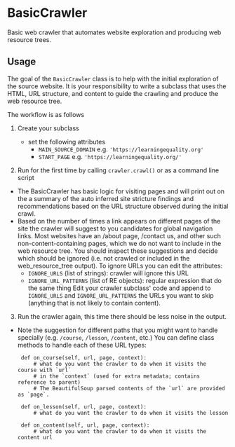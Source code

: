 # BasicCrawler
Basic web crawler that automates website exploration and producing web resource trees.











Usage
-----
The goal of the `BasicCrawler` class is to help with the initial exploration of
the source website. It is your responsibility to write a subclass that uses the HTML,
URL structure, and content to guide the crawling and produce the web resource tree.

The workflow is as follows

1. Create your subclass
   - set the following attributes
     - `MAIN_SOURCE_DOMAIN` e.g. `'https://learningequality.org'`
     - `START_PAGE` e.g. `'https://learningequality.org/'`

2. Run for the first time by calling `crawler.crawl()` or as a command line script
  - The BasicCrawler has basic logic for visiting pages and will print out on the
    a summary of the auto inferred site stricture findings and recommendations
    based on the URL structure observed during the initial crawl.
  - Based on the number of times a link appears on different pages of the site
    the crawler will suggest to you candidates for global navigation links.
    Most websites have an /about page, /contact us,  and other such non-content-containing pages,
    which we do not want to include in the web resource tree.
    You should inspect these suggestions and decide which should be ignored
    (i.e. not crawled or included in the web_resource_tree output).
    To ignore URLs you can edit the attributes:
      - `IGNORE_URLS` (list of strings): crawler will ignore this URL
      - `IGNORE_URL_PATTERNS` (list of RE objects): regular expression that do the same thing
    Edit your crawler subclass' code and append to `IGNORE_URLS` and `IGNORE_URL_PATTERNS`
    the URLs you want to skip (anything that is not likely to contain content).

3. Run the crawler again, this time there should be less noise in the output.
  - Note the suggestion for different paths that you might want to handle specially
    (e.g. `/course`, `/lesson`, `/content`, etc.)
    You can define class methods to handle each of these URL types:

         def on_course(self, url, page, context):
             # what do you want the crawler to do when it visits the  course with `url`
             # in the `context` (used for extra metadata; contains reference to parent)
             # The BeautifulSoup parsed contents of the `url` are provided as `page`.

         def on_lesson(self, url, page, context):
             # what do you want the crawler to do when it visits the lesson

         def on_content(self, url, page, context):
             # what do you want the crawler to do when it visits the content url



